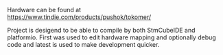 Hardware can be found at https://www.tindie.com/products/pushok/tokomer/

Project is desigend to be able to compile by both StmCubeIDE and platformio. First was used to edit hardware mapping and optionally debug code and latest is used to make development quicker.
